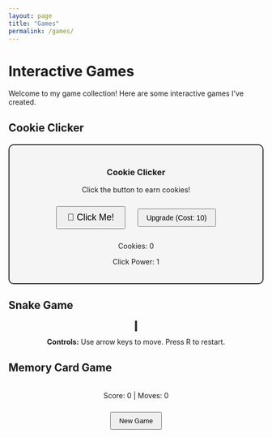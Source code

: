```yaml
---
layout: page
title: "Games"
permalink: /games/
---
```


# Interactive Games

Welcome to my game collection! Here are some interactive games I've created.

## Cookie Clicker

<div id="clicker-game" style="text-align: center; padding: 20px; border: 2px solid #333; border-radius: 10px; margin: 20px 0; background: #f5f5f5;">
  <h3>Cookie Clicker</h3>
  <p>Click the button to earn cookies!</p>
  <button id="clickButton" style="font-size: 18px; padding: 10px 20px; margin: 10px; cursor: pointer;">🍪 Click Me!</button>
  <button id="upgradeButton" style="font-size: 14px; padding: 8px 16px; margin: 10px; cursor: pointer;">Upgrade (Cost: 10)</button>
  <div id="stats" style="margin-top: 15px;">
    <p>Cookies: <span id="cookieCount">0</span></p>
    <p>Click Power: <span id="clickPower">1</span></p>
  </div>
</div>

## Snake Game

<div style="text-align: center; margin: 20px 0;">
  <canvas id="snakeCanvas" width="400" height="400" style="border: 2px solid #333; background: #000;"></canvas>
  <p><strong>Controls:</strong> Use arrow keys to move. Press R to restart.</p>
</div>

## Memory Card Game

<div id="memory-game" style="text-align: center; margin: 20px 0;">
  <div id="memory-grid" style="display: grid; grid-template-columns: repeat(4, 1fr); gap: 10px; max-width: 400px; margin: 0 auto;"></div>
  <p>Score: <span id="memory-score">0</span> | Moves: <span id="memory-moves">0</span></p>
  <button id="memory-reset" style="margin-top: 10px; padding: 8px 16px;">New Game</button>
</div>

<script>
// Cookie Clicker Game
let cookies = 0;
let clickPower = 1;

const clickButton = document.getElementById('clickButton');
const upgradeButton = document.getElementById('upgradeButton');
const cookieCount = document.getElementById('cookieCount');
const clickPowerDisplay = document.getElementById('clickPower');

if (localStorage.getItem('clickerGame')) {
    const savedState = JSON.parse(localStorage.getItem('clickerGame'));
    cookies = savedState.cookies || 0;
    clickPower = savedState.clickPower || 1;
    updateDisplay();
}

function clickCookie() {
    cookies += clickPower;
    updateDisplay();
    saveGame();
}

function upgradeClickPower() {
    if (cookies >= 10) {
        cookies -= 10;
        clickPower += 1;
        updateDisplay();
        saveGame();
    }
}

function updateDisplay() {
    cookieCount.textContent = cookies;
    clickPowerDisplay.textContent = clickPower;
    upgradeButton.textContent = `Upgrade (Cost: 10)`;
    upgradeButton.disabled = cookies < 10;
}

function saveGame() {
    localStorage.setItem('clickerGame', JSON.stringify({
        cookies: cookies,
        clickPower: clickPower
    }));
}

clickButton.addEventListener('click', clickCookie);
upgradeButton.addEventListener('click', upgradeClickPower);
updateDisplay();

// Memory Game
const memoryGrid = document.getElementById('memory-grid');
const memoryScore = document.getElementById('memory-score');
const memoryMoves = document.getElementById('memory-moves');
const memoryReset = document.getElementById('memory-reset');

let cards = [];
let flippedCards = [];
let score = 0;
let moves = 0;
let canFlip = true;

const emojis = ['🐱', '🐶', '🐸', '🐼', '🐨', '🐯', '🦊', '🐻'];

function createMemoryGame() {
    cards = [...emojis, ...emojis].sort(() => Math.random() - 0.5);
    memoryGrid.innerHTML = '';
    
    cards.forEach((emoji, index) => {
        const card = document.createElement('div');
        card.className = 'memory-card';
        card.dataset.index = index;
        card.dataset.emoji = emoji;
        card.style.cssText = `
            width: 80px; height: 80px; 
            background: #333; color: white; 
            display: flex; align-items: center; justify-content: center; 
            font-size: 2em; cursor: pointer; border-radius: 5px;
        `;
        card.textContent = '?';
        card.addEventListener('click', flipCard);
        memoryGrid.appendChild(card);
    });
}

function flipCard() {
    if (!canFlip || this.classList.contains('flipped') || this.classList.contains('matched')) return;
    
    this.textContent = this.dataset.emoji;
    this.classList.add('flipped');
    flippedCards.push(this);
    
    if (flippedCards.length === 2) {
        canFlip = false;
        moves++;
        memoryMoves.textContent = moves;
        
        if (flippedCards[0].dataset.emoji === flippedCards[1].dataset.emoji) {
            flippedCards.forEach(card => card.classList.add('matched'));
            score += 10;
            memoryScore.textContent = score;
            flippedCards = [];
            canFlip = true;
        } else {
            setTimeout(() => {
                flippedCards.forEach(card => {
                    card.textContent = '?';
                    card.classList.remove('flipped');
                });
                flippedCards = [];
                canFlip = true;
            }, 1000);
        }
    }
}

memoryReset.addEventListener('click', () => {
    score = 0;
    moves = 0;
    memoryScore.textContent = score;
    memoryMoves.textContent = moves;
    createMemoryGame();
});

createMemoryGame();
</script>

<script src="{{ site.baseurl }}/assets/js/snake-game.js"></script>
<script>
document.addEventListener('DOMContentLoaded', function() {
    window.snakeGame = new SnakeGame('snakeCanvas');
});
</script>
